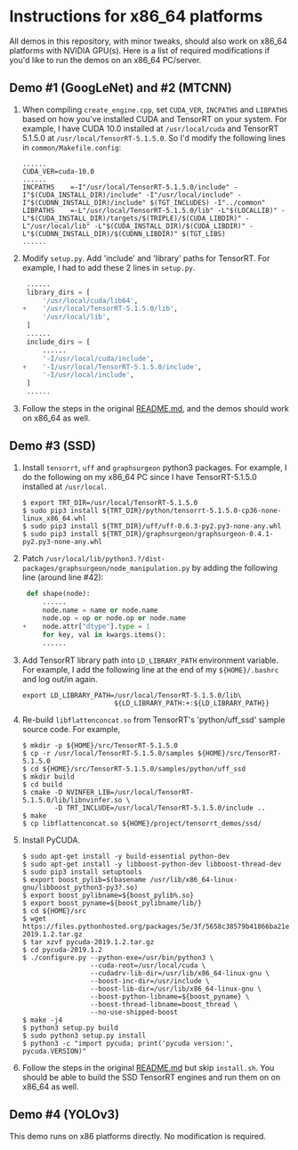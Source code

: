 # Instructions for x86_64 platforms

All demos in this repository, with minor tweaks, should also work on x86_64 platforms with NVIDIA GPU(s).  Here is a list of required modifications if you'd like to run the demos on an x86_64 PC/server.

Demo #1 (GoogLeNet) and #2 (MTCNN)
----------------------------------

1. When compiling `create_engine.cpp`, set `CUDA_VER`, `INCPATHS` and `LIBPATHS` based on how you've installed CUDA and TensorRT on your system.  For example, I have CUDA 10.0 installed at `/usr/local/cuda` and TensorRT 5.1.5.0 at `/usr/local/TensorRT-5.1.5.0`.  So I'd modify the following lines in `common/Makefile.config`:

   ```
   ......
   CUDA_VER=cuda-10.0
   ......
   INCPATHS    =-I"/usr/local/TensorRT-5.1.5.0/include" -I"$(CUDA_INSTALL_DIR)/include" -I"/usr/local/include" -I"$(CUDNN_INSTALL_DIR)/include" $(TGT_INCLUDES) -I"../common"
   LIBPATHS    =-L"/usr/local/TensorRT-5.1.5.0/lib" -L"$(LOCALLIB)" -L"$(CUDA_INSTALL_DIR)/targets/$(TRIPLE)/$(CUDA_LIBDIR)" -L"/usr/local/lib" -L"$(CUDA_INSTALL_DIR)/$(CUDA_LIBDIR)" -L"$(CUDNN_INSTALL_DIR)/$(CUDNN_LIBDIR)" $(TGT_LIBS)
   ......
   ```

2. Modify `setup.py`.  Add 'include' and 'library' paths for TensorRT.  For example, I had to add these 2 lines in `setup.py`.

   ```python
    ......
    library_dirs = [
        '/usr/local/cuda/lib64',
   +    '/usr/local/TensorRT-5.1.5.0/lib',
        '/usr/local/lib',
    ]
    ......
    include_dirs = [
        ......
        '-I/usr/local/cuda/include',
   +    '-I/usr/local/TensorRT-5.1.5.0/include',
        '-I/usr/local/include',
    ]
    ......
   ```

3. Follow the steps in the original [README.md](https://github.com/jkjung-avt/tensorrt_demos/blob/master/README.md), and the demos should work on x86_64 as well.

Demo #3 (SSD)
-------------

1. Install `tensorrt`, `uff` and `graphsurgeon` python3 packages.  For example, I do the following on my x86_64 PC since I have TensorRT-5.1.5.0 installed at `/usr/local`.

   ```shell
   $ export TRT_DIR=/usr/local/TensorRT-5.1.5.0
   $ sudo pip3 install ${TRT_DIR}/python/tensorrt-5.1.5.0-cp36-none-linux_x86_64.whl
   $ sudo pip3 install ${TRT_DIR}/uff/uff-0.6.3-py2.py3-none-any.whl
   $ sudo pip3 install ${TRT_DIR}/graphsurgeon/graphsurgeon-0.4.1-py2.py3-none-any.whl
   ```

2. Patch `/usr/local/lib/python3.?/dist-packages/graphsurgeon/node_manipulation.py` by adding the following line (around line #42):

   ```python
    def shape(node):
        ......
        node.name = name or node.name
        node.op = op or node.op or node.name
   +    node.attr["dtype"].type = 1
        for key, val in kwargs.items():
        ......
   ```

3. Add TensorRT library path into `LD_LIBRARY_PATH` environment variable.  For example, I add the following line at the end of my `${HOME}/.bashrc` and log out/in again.

   ```
   export LD_LIBRARY_PATH=/usr/local/TensorRT-5.1.5.0/lib\
                          ${LD_LIBRARY_PATH:+:${LD_LIBRARY_PATH}}
   ```

4. Re-build `libflattenconcat.so` from TensorRT's 'python/uff_ssd' sample source code.  For example,

   ```shell
   $ mkdir -p ${HOME}/src/TensorRT-5.1.5.0
   $ cp -r /usr/local/TensorRT-5.1.5.0/samples ${HOME}/src/TensorRT-5.1.5.0
   $ cd ${HOME}/src/TensorRT-5.1.5.0/samples/python/uff_ssd
   $ mkdir build
   $ cd build
   $ cmake -D NVINFER_LIB=/usr/local/TensorRT-5.1.5.0/lib/libnvinfer.so \
           -D TRT_INCLUDE=/usr/local/TensorRT-5.1.5.0/include ..
   $ make
   $ cp libflattenconcat.so ${HOME}/project/tensorrt_demos/ssd/
   ```

5. Install PyCUDA.

   ```shell
   $ sudo apt-get install -y build-essential python-dev
   $ sudo apt-get install -y libboost-python-dev libboost-thread-dev
   $ sudo pip3 install setuptools
   $ export boost_pylib=$(basename /usr/lib/x86_64-linux-gnu/libboost_python3-py3?.so)
   $ export boost_pylibname=${boost_pylib%.so}
   $ export boost_pyname=${boost_pylibname/lib/}
   $ cd ${HOME}/src
   $ wget https://files.pythonhosted.org/packages/5e/3f/5658c38579b41866ba21ee1b5020b8225cec86fe717e4b1c5c972de0a33c/pycuda-2019.1.2.tar.gz
   $ tar xzvf pycuda-2019.1.2.tar.gz
   $ cd pycuda-2019.1.2
   $ ./configure.py --python-exe=/usr/bin/python3 \
                    --cuda-root=/usr/local/cuda \
                    --cudadrv-lib-dir=/usr/lib/x86_64-linux-gnu \
                    --boost-inc-dir=/usr/include \
                    --boost-lib-dir=/usr/lib/x86_64-linux-gnu \
                    --boost-python-libname=${boost_pyname} \
                    --boost-thread-libname=boost_thread \
                    --no-use-shipped-boost
   $ make -j4
   $ python3 setup.py build
   $ sudo python3 setup.py install
   $ python3 -c "import pycuda; print('pycuda version:', pycuda.VERSION)"
   ```

6. Follow the steps in the original [README.md](https://github.com/jkjung-avt/tensorrt_demos/blob/master/README.md) but skip `install.sh`.  You should be able to build the SSD TensorRT engines and run them on on x86_64 as well.

Demo #4 (YOLOv3)
----------------

This demo runs on x86 platforms directly.  No modification is required.
